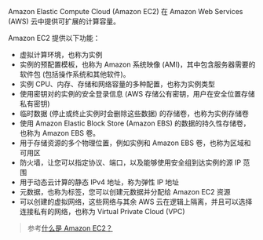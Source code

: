 Amazon Elastic Compute Cloud (Amazon EC2) 在 Amazon Web Services (AWS) 云中提供可扩展的计算容量。

Amazon EC2 提供以下功能：

* 虚拟计算环境，也称为实例
* 实例的预配置模板，也称为 Amazon 系统映像 (AMI)，其中包含服务器需要的软件包 (包括操作系统和其他软件)。
* 实例 CPU、内存、存储和网络容量的多种配置，也称为实例类型
* 使用密钥对的实例的安全登录信息 (AWS 存储公有密钥，用户在安全位置存储私有密钥)
* 临时数据 (停止或终止实例时会删除这些数据) 的存储卷，也称为实例存储卷
* 使用 Amazon Elastic Block Store (Amazon EBS) 的数据的持久性存储卷，也称为 Amazon EBS 卷。
* 用于存储资源的多个物理位置，例如实例和 Amazon EBS 卷，也称为区域和可用区
* 防火墙，让您可以指定协议、端口，以及能够使用安全组到达实例的源 IP 范围
* 用于动态云计算的静态 IPv4 地址，称为弹性 IP 地址
* 元数据，也称为标签，您可以创建元数据并分配给 Amazon EC2 资源
* 可以创建的虚拟网络，这些网络与其余 AWS 云在逻辑上隔离，并且可以选择连接私有的网络，也称为 Virtual Private Cloud (VPC)

> 参考[什么是 Amazon EC2？](http://docs.aws.amazon.com/zh_cn/AWSEC2/latest/UserGuide/concepts.html)